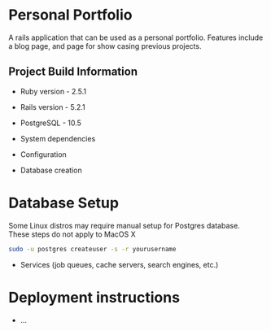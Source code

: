 # Personal Portfolio

A rails application that can be used as a personal portfolio. Features include a blog page, and page for show casing previous projects.

## Project Build Information
* Ruby version - 2.5.1

* Rails version - 5.2.1

* PostgreSQL - 10.5

* System dependencies

* Configuration

* Database creation

# Database Setup

Some Linux distros may require manual setup for Postgres database.  
These steps do not apply to MacOS X

```bash
sudo -u postgres createuser -s -r yourusername
```

* Services (job queues, cache servers, search engines, etc.)

# Deployment instructions

* ...
